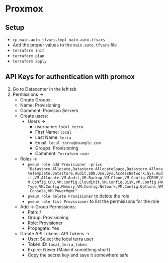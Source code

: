 # Proxmox

## Setup

- `cp main.auto.tfvars.tmpl main.auto.tfvars`
- Add the proper values to the `main.auto.tfvars` file
- `terraform init`
- `terraform plan`
- `terraform apply`

## API Keys for authentication with promox

1. Go to Datacenter in the left tab
2. Permissions ->
   - Create Groups:
   - Name: Provisioning
   - Comment: Provison Servers
   - Create users:
     - Users ->
       - username: `local_terra`
       - First Name: `local`
       - Last Name: `terra`
       - Email: `local_terra@example.com`
       - Groups: Provisioning
       - Comment: `Terraform user`
   - Roles ->
     - `pveum role add Provisioner -privs "Datastore.Allocate,Datastore.AllocateSpace,Datastore.AllocateTemplate,Datastore.Audit,SDN.Use,Sys.AccessNetwork,Sys.Audit,VM.Allocate,VM.Audit,VM.Backup,VM.Clone,VM.Config.CDROM,VM.Config.CPU,VM.Config.Cloudinit,VM.Config.Disk,VM.Config.HWType,VM.Config.Memory,VM.Config.Network,VM.Config.Options,VM.Console,VM.PowerMgmt"`
     - `pveum role delete Provisioner` to delete the role
     - `pveum role list Provisioner` to list the permisisons for the role
   - Add -> Group Permissions:
     - Path: /
     - Group: Provisioning
     - Role: Provisioner
     - Propagate: Yes
   - Create API Tokens: API Tokens ->
     - User: Select the local terra user
     - Token ID: `local_terra_token`
     - Expire: Never (Make it something short)
     - Copy the secret key and save it somewhere safe
